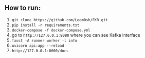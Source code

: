 ## How to run:
1. `git clone https://github.com/Leem0sh/FKR.git`
2. `pip install -r requirements.txt`
3. `docker-compose -f docker-compose.yml`
4. go to `http://127.0.0.1:8080` where you can see Kafka interface
5. `faust -A runner worker -l info`
6. `uvicorn api:app --reload`
7. `http://127.0.0.1:8000/docs`
